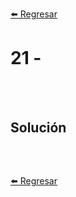 [⬅️ Regresar](https://github.com/cosmoart/adventJS)

# 21 -

<br/>
<br/>

## Solución

```js
```

<br />

[⬅️ Regresar](ttps://github.com/cosmoart/adventJS)
